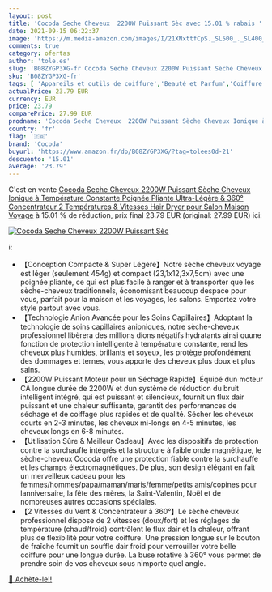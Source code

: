 ```yaml
---
layout: post
title: 'Cocoda Seche Cheveux  2200W Puissant Sèc avec 15.01 % rabais '
date: 2021-09-15 06:22:37
image: 'https://m.media-amazon.com/images/I/21XNxttfCpS._SL500_._SL400_.jpg'
comments: true
category: ofertas
author: 'tole.es'
slug: 'B08ZYGP3XG-fr Cocoda Seche Cheveux 2200W Puissant Sèche Cheveux Ionique...'
sku: 'B08ZYGP3XG-fr'
tags: [ 'Appareils et outils de coiffure','Beauté et Parfum','Coiffure et soins des cheveux','Sèche-cheveux','Sèche-cheveux et accessoires','cocoda', ]
actualPrice: 23.79 EUR
currency: EUR
price: 23.79
comparePrice: 27.99 EUR
prodname: 'Cocoda Seche Cheveux  2200W Puissant Sèche Cheveux Ionique à Température Constante  Poignée Pliante Ultra-Légère & 360° Concentrateur  2 Températures & Vitesses  Hair Dryer pour Salon Maison Voyage'
country: 'fr'
flag: '🇫🇷'
brand: 'Cocoda'
buyurl: 'https://www.amazon.fr/dp/B08ZYGP3XG/?tag=tolees0d-21'
descuento: '15.01'
average: '23.79'
---
```


C'est en vente [Cocoda Seche Cheveux  2200W Puissant Sèche Cheveux Ionique à Température Constante  Poignée Pliante Ultra-Légère & 360° Concentrateur  2 Températures & Vitesses  Hair Dryer pour Salon Maison Voyage](https://www.amazon.fr/dp/B08ZYGP3XG/?tag=tolees0d-21)  à  15.01 % de réduction, prix final  23.79 EUR (original: 27.99 EUR) ici:

[![Cocoda Seche Cheveux  2200W Puissant Sèc](https://m.media-amazon.com/images/I/21XNxttfCpS._SL500_._SL400_.jpg)](https://www.amazon.fr/dp/B08ZYGP3XG/?tag=tolees0d-21)

ℹ️:

- 【Conception Compacte & Super Légère】Notre sèche cheveux voyage est léger (seulement 454g) et compact (23,1x12,3x7,5cm) avec une poignée pliante, ce qui est plus facile à ranger et à transporter que les sèche-cheveux traditionnels, économisant beaucoup despace pour vous, parfait pour la maison et les voyages, les salons. Emportez votre style partout avec vous.
- 【Technologie Anion Avancée pour les Soins Capillaires】Adoptant la technologie de soins capillaires anioniques, notre sèche-cheveux professionnel libèrera des millions dions négatifs hydratants ainsi quune fonction de protection intelligente à température constante, rend les cheveux plus humides, brillants et soyeux, les protège profondément des dommages et ternes, vous apporte des cheveux plus doux et plus sains.
- 【2200W Puissant Moteur pour un Séchage Rapide】Équipé dun moteur CA longue durée de 2200W et dun système de réduction du bruit intelligent intégré, qui est puissant et silencieux, fournit un flux dair puissant et une chaleur suffisante, garantit des performances de séchage et de coiffage plus rapides et de qualité. Sécher les cheveux courts en 2-3 minutes, les cheveux mi-longs en 4-5 minutes, les cheveux longs en 6-8 minutes.
- 【Utilisation Sûre & Meilleur Cadeau】Avec les dispositifs de protection contre la surchauffe intégrés et la structure à faible onde magnétique, le sèche-cheveux Cocoda offre une protection fiable contre la surchauffe et les champs électromagnétiques. De plus, son design élégant en fait un merveilleux cadeau pour les femmes/hommes/papa/maman/maris/femme/petits amis/copines pour lanniversaire, la fête des mères, la Saint-Valentin, Noël et de nombreuses autres occasions spéciales.
- 【2 Vitesses du Vent & Concentrateur à 360°】Le sèche cheveux professionnel dispose de 2 vitesses (doux/fort) et les réglages de température (chaud/froid) contrôlent le flux dair et la chaleur, offrant plus de flexibilité pour votre coiffure. Une pression longue sur le bouton de fraîche fournit un souffle dair froid pour verrouiller votre belle coiffure pour une longue durée. La buse rotative à 360° vous permet de prendre soin de vos cheveux sous nimporte quel angle.

[🛒 Achète-le!!](https://www.amazon.fr/dp/B08ZYGP3XG/?tag=tolees0d-21)
